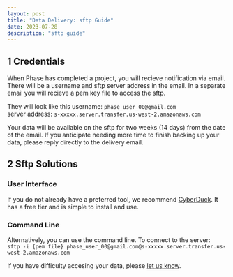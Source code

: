 ```yaml
---
layout: post
title: "Data Delivery: sftp Guide"
date: 2023-07-28
description: "sftp guide"
---
```



1   Credentials
---------------------
When Phase has completed a project, you will recieve notification via email. There will be a username and sftp server address in the email. In a separate email you will recieve a pem key file to access the sftp.

They will look like this 
username: `phase_user_00@gmail.com`   
server address: `s-xxxxx.server.transfer.us-west-2.amazonaws.com`   

Your data will be available on the sftp for two weeks (14 days) from the date of the email. If you anticipate needing more time to finish backing up your data, please reply directly to the delivery email.

2   Sftp Solutions
---------------------
### User Interface
If you do not already have a preferred tool, we recommend [CyberDuck](https://cyberduck.io/sftp/). It has a free tier and is simple to install and use. 

### Command Line
Alternatively, you can use the command line. To connect to the server:  
`sftp -i {pem file} phase_user_00@gmail.com@s-xxxxx.server.transfer.us-west-2.amazonaws.com`



If you have difficulty accesing your data, please [let us know](mailto:support@phasegenomics.com).